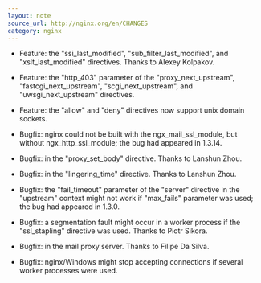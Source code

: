 ```yaml
---
layout: note
source_url: http://nginx.org/en/CHANGES
category: nginx
---
```


* Feature: the "ssi_last_modified", "sub_filter_last_modified", and
"xslt_last_modified" directives. Thanks to Alexey Kolpakov.

* Feature: the "http_403" parameter of the "proxy_next_upstream",
"fastcgi_next_upstream", "scgi_next_upstream", and
"uwsgi_next_upstream" directives.

* Feature: the "allow" and "deny" directives now support unix
domain sockets.

* Bugfix: nginx could not be built with the ngx_mail_ssl_module,
but without ngx_http_ssl_module; the bug had appeared in 1.3.14.

* Bugfix: in the "proxy_set_body" directive. Thanks to Lanshun Zhou.

* Bugfix: in the "lingering_time" directive. Thanks to Lanshun Zhou.

* Bugfix: the "fail_timeout" parameter of the "server" directive in
the "upstream" context might not work if "max_fails" parameter was
used; the bug had appeared in 1.3.0.

* Bugfix: a segmentation fault might occur in a worker process if
the "ssl_stapling" directive was used. Thanks to Piotr Sikora.

* Bugfix: in the mail proxy server. Thanks to Filipe Da Silva.

* Bugfix: nginx/Windows might stop accepting connections if several
worker processes were used.
